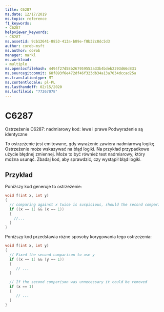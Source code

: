```yaml
---
title: C6287
ms.date: 12/17/2019
ms.topic: reference
f1_keywords:
- C6287
helpviewer_keywords:
- C6287
ms.assetid: 9cb12641-8853-413a-b89e-f8b32c8dc5d3
author: corob-msft
ms.author: corob
manager: markl
ms.workload:
- multiple
ms.openlocfilehash: 4494f27d58b267959553a33b4bdeb2293d66d831
ms.sourcegitcommit: 68f893f6e472df46f323db34a13a7034dccad25a
ms.translationtype: MT
ms.contentlocale: pl-PL
ms.lasthandoff: 02/15/2020
ms.locfileid: "77267078"
---
```

# <a name="c6287"></a>C6287
Ostrzeżenie C6287: nadmiarowy kod: lewe i prawe Podwyrażenie są identyczne

 To ostrzeżenie jest emitowane, gdy wyrażenie zawiera nadmiarową logikę. Ostrzeżenie może wskazywać na błąd logiki. Na przykład przypadkowe użycie błędnej zmiennej. Może to być również test nadmiarowy, który można usunąć. Zbadaj kod, aby sprawdzić, czy wystąpił błąd logiki.


## <a name="example"></a>Przykład

 Poniższy kod generuje to ostrzeżenie:

```cpp
void f(int x, int y)
{
  // comparing against x twice is suspicious, should the second comparison use y?
  if ((x == 1) && (x == 1))
  {
    //...
  }
}
```

 Poniższy kod przedstawia różne sposoby korygowania tego ostrzeżenia:

```cpp
void f(int x, int y)
{
  // Fixed the second comparison to use y
  if ((x == 1) && (y == 1))
  {
     // ...
  }
  
  // If the second comparison was unnecessary it could be removed
  if (x == 1)
  {
     // ...
  }
}
```
